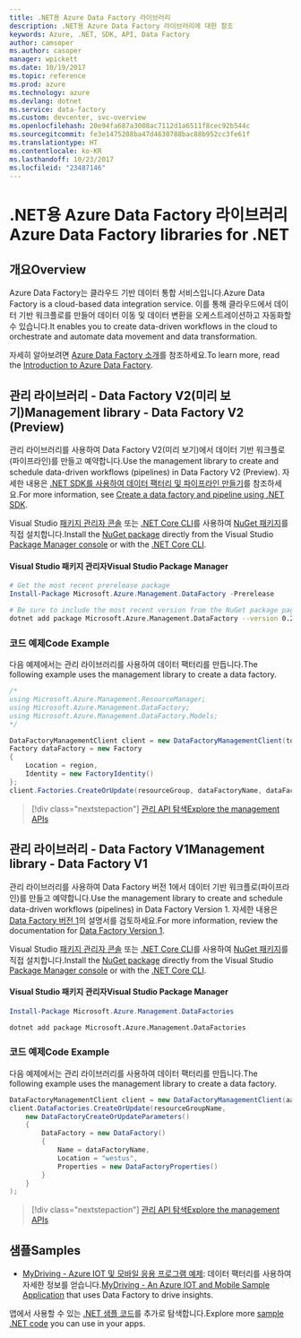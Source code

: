 ```yaml
---
title: .NET용 Azure Data Factory 라이브러리
description: .NET용 Azure Data Factory 라이브러리에 대한 참조
keywords: Azure, .NET, SDK, API, Data Factory
author: camsoper
ms.author: casoper
manager: wpickett
ms.date: 10/19/2017
ms.topic: reference
ms.prod: azure
ms.technology: azure
ms.devlang: dotnet
ms.service: data-factory
ms.custom: devcenter, svc-overview
ms.openlocfilehash: 20e94fa687a3008ac7112d1a6511f8cec92b544c
ms.sourcegitcommit: fe3e1475208ba47d4630788bac88b952cc3fe61f
ms.translationtype: HT
ms.contentlocale: ko-KR
ms.lasthandoff: 10/23/2017
ms.locfileid: "23487146"
---
```

# <a name="azure-data-factory-libraries-for-net"></a><span data-ttu-id="0fd0d-104">.NET용 Azure Data Factory 라이브러리</span><span class="sxs-lookup"><span data-stu-id="0fd0d-104">Azure Data Factory libraries for .NET</span></span>

## <a name="overview"></a><span data-ttu-id="0fd0d-105">개요</span><span class="sxs-lookup"><span data-stu-id="0fd0d-105">Overview</span></span>

<span data-ttu-id="0fd0d-106">Azure Data Factory는 클라우드 기반 데이터 통합 서비스입니다.</span><span class="sxs-lookup"><span data-stu-id="0fd0d-106">Azure Data Factory is a cloud-based data integration service.</span></span> <span data-ttu-id="0fd0d-107">이를 통해 클라우드에서 데이터 기반 워크플로를 만들어 데이터 이동 및 데이터 변환을 오케스트레이션하고 자동화할 수 있습니다.</span><span class="sxs-lookup"><span data-stu-id="0fd0d-107">It enables you to create data-driven workflows in the cloud to orchestrate and automate data movement and data transformation.</span></span>

<span data-ttu-id="0fd0d-108">자세히 알아보려면 [Azure Data Factory 소개](/azure/data-factory/data-factory-introduction)를 참조하세요.</span><span class="sxs-lookup"><span data-stu-id="0fd0d-108">To learn more, read the [Introduction to Azure Data Factory](/azure/data-factory/data-factory-introduction).</span></span>

## <a name="management-library---data-factory-v2-preview"></a><span data-ttu-id="0fd0d-109">관리 라이브러리 - Data Factory V2(미리 보기)</span><span class="sxs-lookup"><span data-stu-id="0fd0d-109">Management library - Data Factory V2 (Preview)</span></span>

<span data-ttu-id="0fd0d-110">관리 라이브러리를 사용하여 Data Factory V2(미리 보기)에서 데이터 기반 워크플로(파이프라인)를 만들고 예약합니다.</span><span class="sxs-lookup"><span data-stu-id="0fd0d-110">Use the management library to create and schedule data-driven workflows (pipelines) in Data Factory V2 (Preview).</span></span>  <span data-ttu-id="0fd0d-111">자세한 내용은 [.NET SDK를 사용하여 데이터 팩터리 및 파이프라인 만들기](/azure/data-factory/quickstart-create-data-factory-dot-net)를 참조하세요.</span><span class="sxs-lookup"><span data-stu-id="0fd0d-111">For more information, see [Create a data factory and pipeline using .NET SDK](/azure/data-factory/quickstart-create-data-factory-dot-net).</span></span>

<span data-ttu-id="0fd0d-112">Visual Studio [패키지 관리자 콘솔][PackageManager] 또는 [.NET Core CLI][DotNetCLI]를 사용하여 [NuGet 패키지](https://www.nuget.org/packages/Microsoft.Azure.Management.DataFactory)를 직접 설치합니다.</span><span class="sxs-lookup"><span data-stu-id="0fd0d-112">Install the [NuGet package](https://www.nuget.org/packages/Microsoft.Azure.Management.DataFactory) directly from the Visual Studio [Package Manager console][PackageManager] or with the [.NET Core CLI][DotNetCLI].</span></span>

#### <a name="visual-studio-package-manager"></a><span data-ttu-id="0fd0d-113">Visual Studio 패키지 관리자</span><span class="sxs-lookup"><span data-stu-id="0fd0d-113">Visual Studio Package Manager</span></span>

```powershell
# Get the most recent prerelease package
Install-Package Microsoft.Azure.Management.DataFactory -Prerelease
```

```bash
# Be sure to include the most recent version from the NuGet package page
dotnet add package Microsoft.Azure.Management.DataFactory --version 0.2.0-preview
```

### <a name="code-example"></a><span data-ttu-id="0fd0d-114">코드 예제</span><span class="sxs-lookup"><span data-stu-id="0fd0d-114">Code Example</span></span>

<span data-ttu-id="0fd0d-115">다음 예제에서는 관리 라이브러리를 사용하여 데이터 팩터리를 만듭니다.</span><span class="sxs-lookup"><span data-stu-id="0fd0d-115">The following example uses the management library to create a data factory.</span></span>

```csharp
/*
using Microsoft.Azure.Management.ResourceManager;
using Microsoft.Azure.Management.DataFactory;
using Microsoft.Azure.Management.DataFactory.Models;
*/

DataFactoryManagementClient client = new DataFactoryManagementClient(tokenCredentials) { SubscriptionId = subscriptionId };
Factory dataFactory = new Factory
{
    Location = region,
    Identity = new FactoryIdentity()
};
client.Factories.CreateOrUpdate(resourceGroup, dataFactoryName, dataFactory);
```

> [!div class="nextstepaction"]
> [<span data-ttu-id="0fd0d-116">관리 API 탐색</span><span class="sxs-lookup"><span data-stu-id="0fd0d-116">Explore the management APIs</span></span>](/dotnet/api/microsoft.azure.management.datafactory)

## <a name="management-library---data-factory-v1"></a><span data-ttu-id="0fd0d-117">관리 라이브러리 - Data Factory V1</span><span class="sxs-lookup"><span data-stu-id="0fd0d-117">Management library - Data Factory V1</span></span>

<span data-ttu-id="0fd0d-118">관리 라이브러리를 사용하여 Data Factory 버전 1에서 데이터 기반 워크플로(파이프라인)를 만들고 예약합니다.</span><span class="sxs-lookup"><span data-stu-id="0fd0d-118">Use the management library to create and schedule data-driven workflows (pipelines) in Data Factory Version 1.</span></span>  <span data-ttu-id="0fd0d-119">자세한 내용은 [Data Factory 버전 1](/azure/data-factory/v1/data-factory-introduction)의 설명서를 검토하세요.</span><span class="sxs-lookup"><span data-stu-id="0fd0d-119">For more information, review the documentation for [Data Factory Version 1](/azure/data-factory/v1/data-factory-introduction).</span></span>

<span data-ttu-id="0fd0d-120">Visual Studio [패키지 관리자 콘솔][PackageManager] 또는 [.NET Core CLI][DotNetCLI]를 사용하여 [NuGet 패키지](https://www.nuget.org/packages/Microsoft.Azure.Management.DataFactories)를 직접 설치합니다.</span><span class="sxs-lookup"><span data-stu-id="0fd0d-120">Install the [NuGet package](https://www.nuget.org/packages/Microsoft.Azure.Management.DataFactories) directly from the Visual Studio [Package Manager console][PackageManager] or with the [.NET Core CLI][DotNetCLI].</span></span>

#### <a name="visual-studio-package-manager"></a><span data-ttu-id="0fd0d-121">Visual Studio 패키지 관리자</span><span class="sxs-lookup"><span data-stu-id="0fd0d-121">Visual Studio Package Manager</span></span>

```powershell
Install-Package Microsoft.Azure.Management.DataFactories
```

```bash
dotnet add package Microsoft.Azure.Management.DataFactories
```

### <a name="code-example"></a><span data-ttu-id="0fd0d-122">코드 예제</span><span class="sxs-lookup"><span data-stu-id="0fd0d-122">Code Example</span></span>

<span data-ttu-id="0fd0d-123">다음 예제에서는 관리 라이브러리를 사용하여 데이터 팩터리를 만듭니다.</span><span class="sxs-lookup"><span data-stu-id="0fd0d-123">The following example uses the management library to create a data factory.</span></span>

```csharp
DataFactoryManagementClient client = new DataFactoryManagementClient(aadTokenCredentials, resourceManagerUri);
client.DataFactories.CreateOrUpdate(resourceGroupName,
    new DataFactoryCreateOrUpdateParameters()
    {
        DataFactory = new DataFactory()
        {
            Name = dataFactoryName,
            Location = "westus",
            Properties = new DataFactoryProperties()
        }
    }
);
```

> [!div class="nextstepaction"]
> [<span data-ttu-id="0fd0d-124">관리 API 탐색</span><span class="sxs-lookup"><span data-stu-id="0fd0d-124">Explore the management APIs</span></span>](/dotnet/api/overview/azure/datafactories/management)

## <a name="samples"></a><span data-ttu-id="0fd0d-125">샘플</span><span class="sxs-lookup"><span data-stu-id="0fd0d-125">Samples</span></span>

* <span data-ttu-id="0fd0d-126">[MyDriving - Azure IOT 및 모바일 응용 프로그램 예제](https://azure.microsoft.com/resources/samples/mydriving/): 데이터 팩터리를 사용하여 자세한 정보를 얻습니다.</span><span class="sxs-lookup"><span data-stu-id="0fd0d-126">[MyDriving - An Azure IOT and Mobile Sample Application](https://azure.microsoft.com/resources/samples/mydriving/) that uses Data Factory to drive insights.</span></span>

<span data-ttu-id="0fd0d-127">앱에서 사용할 수 있는 [.NET 샘플 코드](https://azure.microsoft.com/resources/samples/?platform=dotnet)를 추가로 탐색합니다.</span><span class="sxs-lookup"><span data-stu-id="0fd0d-127">Explore more [sample .NET code](https://azure.microsoft.com/resources/samples/?platform=dotnet) you can use in your apps.</span></span>

[PackageManager]: https://docs.microsoft.com/nuget/tools/package-manager-console
[DotNetCLI]: https://docs.microsoft.com/dotnet/core/tools/dotnet-add-package
